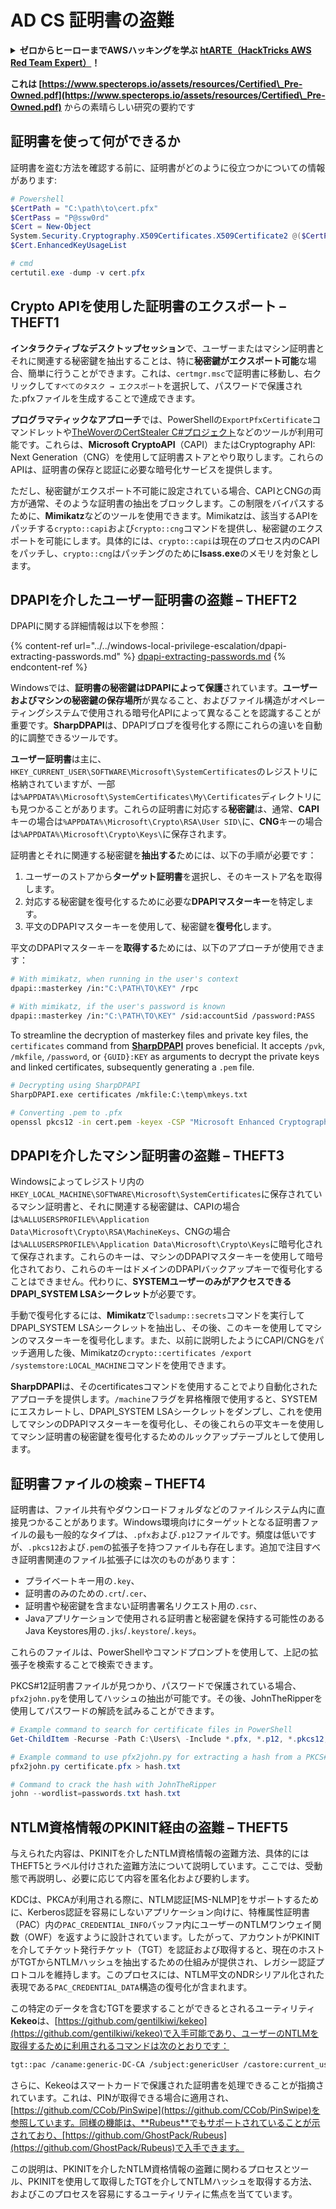 # AD CS 証明書の盗難

<details>

<summary><strong>ゼロからヒーローまでAWSハッキングを学ぶ</strong> <a href="https://training.hacktricks.xyz/courses/arte"><strong>htARTE（HackTricks AWS Red Team Expert）</strong></a><strong>！</strong></summary>

HackTricks をサポートする他の方法:

* **HackTricks で企業を宣伝したい** または **HackTricks をPDFでダウンロードしたい** 場合は [**SUBSCRIPTION PLANS**](https://github.com/sponsors/carlospolop) をチェックしてください！
* [**公式PEASS＆HackTricksグッズ**](https://peass.creator-spring.com)を入手する
* [**The PEASS Family**](https://opensea.io/collection/the-peass-family)、当社の独占的な [**NFTs**](https://opensea.io/collection/the-peass-family) コレクションを発見する
* **💬 [**Discordグループ**](https://discord.gg/hRep4RUj7f) または [**telegramグループ**](https://t.me/peass) に参加するか、**Twitter** 🐦 [**@carlospolopm**](https://twitter.com/carlospolopm) をフォローする**
* **ハッキングテクニックを共有するために、PRを** [**HackTricks**](https://github.com/carlospolop/hacktricks) と [**HackTricks Cloud**](https://github.com/carlospolop/hacktricks-cloud) github リポジトリに提出する

</details>

**これは [https://www.specterops.io/assets/resources/Certified\_Pre-Owned.pdf](https://www.specterops.io/assets/resources/Certified\_Pre-Owned.pdf)** からの素晴らしい研究の要約です


## 証明書を使って何ができるか

証明書を盗む方法を確認する前に、証明書がどのように役立つかについての情報があります:
```powershell
# Powershell
$CertPath = "C:\path\to\cert.pfx"
$CertPass = "P@ssw0rd"
$Cert = New-Object
System.Security.Cryptography.X509Certificates.X509Certificate2 @($CertPath, $CertPass)
$Cert.EnhancedKeyUsageList

# cmd
certutil.exe -dump -v cert.pfx
```
## Crypto APIを使用した証明書のエクスポート – THEFT1

**インタラクティブなデスクトップセッション**で、ユーザーまたはマシン証明書とそれに関連する秘密鍵を抽出することは、特に**秘密鍵がエクスポート可能**な場合、簡単に行うことができます。これは、`certmgr.msc`で証明書に移動し、右クリックして`すべてのタスク → エクスポート`を選択して、パスワードで保護された.pfxファイルを生成することで達成できます。

**プログラマティックなアプローチ**では、PowerShellの`ExportPfxCertificate`コマンドレットや[TheWoverのCertStealer C#プロジェクト](https://github.com/TheWover/CertStealer)などのツールが利用可能です。これらは、**Microsoft CryptoAPI**（CAPI）またはCryptography API: Next Generation（CNG）を使用して証明書ストアとやり取りします。これらのAPIは、証明書の保存と認証に必要な暗号化サービスを提供します。

ただし、秘密鍵がエクスポート不可能に設定されている場合、CAPIとCNGの両方が通常、そのような証明書の抽出をブロックします。この制限をバイパスするために、**Mimikatz**などのツールを使用できます。Mimikatzは、該当するAPIをパッチする`crypto::capi`および`crypto::cng`コマンドを提供し、秘密鍵のエクスポートを可能にします。具体的には、`crypto::capi`は現在のプロセス内のCAPIをパッチし、`crypto::cng`はパッチングのために**lsass.exe**のメモリを対象とします。

## DPAPIを介したユーザー証明書の盗難 – THEFT2

DPAPIに関する詳細情報は以下を参照：

{% content-ref url="../../windows-local-privilege-escalation/dpapi-extracting-passwords.md" %}
[dpapi-extracting-passwords.md](../../windows-local-privilege-escalation/dpapi-extracting-passwords.md)
{% endcontent-ref %}

Windowsでは、**証明書の秘密鍵はDPAPIによって保護**されています。**ユーザーおよびマシンの秘密鍵の保存場所**が異なること、およびファイル構造がオペレーティングシステムで使用される暗号化APIによって異なることを認識することが重要です。**SharpDPAPI**は、DPAPIブロブを復号化する際にこれらの違いを自動的に調整できるツールです。

**ユーザー証明書**は主に、`HKEY_CURRENT_USER\SOFTWARE\Microsoft\SystemCertificates`のレジストリに格納されていますが、一部は`%APPDATA%\Microsoft\SystemCertificates\My\Certificates`ディレクトリにも見つかることがあります。これらの証明書に対応する**秘密鍵**は、通常、**CAPI**キーの場合は`%APPDATA%\Microsoft\Crypto\RSA\User SID\`に、**CNG**キーの場合は`%APPDATA%\Microsoft\Crypto\Keys\`に保存されます。

証明書とそれに関連する秘密鍵を**抽出する**ためには、以下の手順が必要です：

1. ユーザーのストアから**ターゲット証明書**を選択し、そのキーストア名を取得します。
2. 対応する秘密鍵を復号化するために必要な**DPAPIマスターキー**を特定します。
3. 平文のDPAPIマスターキーを使用して、秘密鍵を**復号化**します。

平文のDPAPIマスターキーを**取得する**ためには、以下のアプローチが使用できます：
```bash
# With mimikatz, when running in the user's context
dpapi::masterkey /in:"C:\PATH\TO\KEY" /rpc

# With mimikatz, if the user's password is known
dpapi::masterkey /in:"C:\PATH\TO\KEY" /sid:accountSid /password:PASS
```
To streamline the decryption of masterkey files and private key files, the `certificates` command from [**SharpDPAPI**](https://github.com/GhostPack/SharpDPAPI) proves beneficial. It accepts `/pvk`, `/mkfile`, `/password`, or `{GUID}:KEY` as arguments to decrypt the private keys and linked certificates, subsequently generating a `.pem` file.
```bash
# Decrypting using SharpDPAPI
SharpDPAPI.exe certificates /mkfile:C:\temp\mkeys.txt

# Converting .pem to .pfx
openssl pkcs12 -in cert.pem -keyex -CSP "Microsoft Enhanced Cryptographic Provider v1.0" -export -out cert.pfx
```
## DPAPIを介したマシン証明書の盗難 – THEFT3

Windowsによってレジストリ内の`HKEY_LOCAL_MACHINE\SOFTWARE\Microsoft\SystemCertificates`に保存されているマシン証明書と、それに関連する秘密鍵は、CAPIの場合は`%ALLUSERSPROFILE%\Application Data\Microsoft\Crypto\RSA\MachineKeys`、CNGの場合は`%ALLUSERSPROFILE%\Application Data\Microsoft\Crypto\Keys`に暗号化されて保存されます。これらのキーは、マシンのDPAPIマスターキーを使用して暗号化されており、これらのキーはドメインのDPAPIバックアップキーで復号化することはできません。代わりに、**SYSTEMユーザーのみがアクセスできるDPAPI_SYSTEM LSAシークレット**が必要です。

手動で復号化するには、**Mimikatz**で`lsadump::secrets`コマンドを実行してDPAPI_SYSTEM LSAシークレットを抽出し、その後、このキーを使用してマシンのマスターキーを復号化します。また、以前に説明したようにCAPI/CNGをパッチ適用した後、Mimikatzの`crypto::certificates /export /systemstore:LOCAL_MACHINE`コマンドを使用できます。

**SharpDPAPI**は、そのcertificatesコマンドを使用することでより自動化されたアプローチを提供します。`/machine`フラグを昇格権限で使用すると、SYSTEMにエスカレートし、DPAPI_SYSTEM LSAシークレットをダンプし、これを使用してマシンのDPAPIマスターキーを復号化し、その後これらの平文キーを使用してマシン証明書の秘密鍵を復号化するためのルックアップテーブルとして使用します。


## 証明書ファイルの検索 – THEFT4

証明書は、ファイル共有やダウンロードフォルダなどのファイルシステム内に直接見つかることがあります。Windows環境向けにターゲットとなる証明書ファイルの最も一般的なタイプは、`.pfx`および`.p12`ファイルです。頻度は低いですが、`.pkcs12`および`.pem`の拡張子を持つファイルも存在します。追加で注目すべき証明書関連のファイル拡張子には次のものがあります：
- プライベートキー用の`.key`、
- 証明書のみのための`.crt`/`.cer`、
- 証明書や秘密鍵を含まない証明書署名リクエスト用の`.csr`、
- Javaアプリケーションで使用される証明書と秘密鍵を保持する可能性のあるJava Keystores用の`.jks`/`.keystore`/`.keys`。

これらのファイルは、PowerShellやコマンドプロンプトを使用して、上記の拡張子を検索することで検索できます。

PKCS#12証明書ファイルが見つかり、パスワードで保護されている場合、`pfx2john.py`を使用してハッシュの抽出が可能です。その後、JohnTheRipperを使用してパスワードの解読を試みることができます。
```powershell
# Example command to search for certificate files in PowerShell
Get-ChildItem -Recurse -Path C:\Users\ -Include *.pfx, *.p12, *.pkcs12, *.pem, *.key, *.crt, *.cer, *.csr, *.jks, *.keystore, *.keys

# Example command to use pfx2john.py for extracting a hash from a PKCS#12 file
pfx2john.py certificate.pfx > hash.txt

# Command to crack the hash with JohnTheRipper
john --wordlist=passwords.txt hash.txt
```
## NTLM資格情報のPKINIT経由の盗難 – THEFT5

与えられた内容は、PKINITを介したNTLM資格情報の盗難方法、具体的にはTHEFT5とラベル付けされた盗難方法について説明しています。ここでは、受動態で再説明し、必要に応じて内容を匿名化および要約します。

KDCは、PKCAが利用される際に、NTLM認証[MS-NLMP]をサポートするために、Kerberos認証を容易にしないアプリケーション向けに、特権属性証明書（PAC）内の`PAC_CREDENTIAL_INFO`バッファ内にユーザーのNTLMワンウェイ関数（OWF）を返すように設計されています。したがって、アカウントがPKINITを介してチケット発行チケット（TGT）を認証および取得すると、現在のホストがTGTからNTLMハッシュを抽出するための仕組みが提供され、レガシー認証プロトコルを維持します。このプロセスには、NTLM平文のNDRシリアル化された表現である`PAC_CREDENTIAL_DATA`構造の復号化が含まれます。

この特定のデータを含むTGTを要求することができるとされるユーティリティ**Kekeo**は、[https://github.com/gentilkiwi/kekeo](https://github.com/gentilkiwi/kekeo)で入手可能であり、ユーザーのNTLMを取得するために利用されるコマンドは次のとおりです：
```bash
tgt::pac /caname:generic-DC-CA /subject:genericUser /castore:current_user /domain:domain.local
```
さらに、Kekeoはスマートカードで保護された証明書を処理できることが指摘されています。これは、PINが取得できる場合に適用され、[https://github.com/CCob/PinSwipe](https://github.com/CCob/PinSwipe)を参照しています。同様の機能は、**Rubeus**でもサポートされていることが示されており、[https://github.com/GhostPack/Rubeus](https://github.com/GhostPack/Rubeus)で入手できます。

この説明は、PKINITを介したNTLM資格情報の盗難に関わるプロセスとツール、PKINITを使用して取得したTGTを介してNTLMハッシュを取得する方法、およびこのプロセスを容易にするユーティリティに焦点を当てています。
